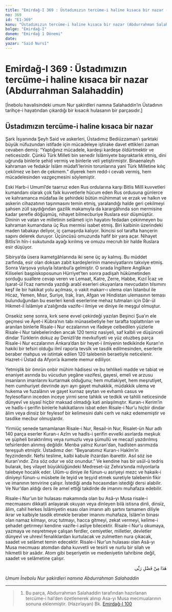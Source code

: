 ```yaml
---
title: "Emirdağ-I 369 : Üstadımızın tercüme-i haline kısaca bir nazar (Abdurrahman Salahaddin)"
no: 369
id: "E1-369"
konu: "Üstadımızın tercüme-i haline kısaca bir nazar (Abdurrahman Salahaddin)"
bolge: "Emirdağ-I"
donem: "Emirdağ 1 Dönemi"
date: 
yazar: "Said Nursî"
---
```


# Emirdağ-I 369 : Üstadımızın tercüme-i haline kısaca bir nazar (Abdurrahman Salahaddin)

<p class="takdim">[İnebolu havalisindeki umum Nur şakirdleri namına Salahaddin’in Üstadının tarihçe-i hayatından çıkardığı bir kısacık hulasanın bir parçasıdır.]</p>

## Üstadımızın tercüme-i haline kısaca bir nazar

Şark İsyanında Şeyh Said ve askerleri, Üstadımız Bediüzzaman’ı şarktaki büyük nüfuzundan istifade için mücadeleye iştirake davet ettikleri zaman cevaben demiş: “Yaptığınız mücadele, kardeşi kardeşe öldürtmektir ve neticesizdir. Çünkü Türk Milleti bin senedir İslâmiyete bayraktarlık etmiş, dini uğrunda binlerle şehid vermiş ve binlerle veli yetiştirmiştir. Binaenaleyh kahraman ve fedakâr İslâm müdafi’lerinin torunlarına yani Türk Milletine kılıç çekilmez ve ben de çekmem.” diyerek hem redd-i cevab vermiş, hem mücadelesinden vazgeçmesini söylemiştir.

Eski Harb-i Umumî’de taarruz eden Rus ordularına karşı Bitlis Millî kuvvetleri kumandanı olarak çok faik kuvvetlerle hücum eden Rus ordusuna günlerce ve kahramanca müdafaa ile şehirdeki bütün mühimmat ve erzak ve halkın ve askerin cihazatının taşınmasını temin etmiş, yaralandığı halde geri çekilmeyi şahsen züll saydığından gazilik makamıyla da karargâhında son mermisine kadar şerefle döğüşmüş, nihayet bilmecburiye Ruslara esir düşmüştür. Dininin ve vatan ve milletinin selâmeti için hayatını fedadan çekinmeyen bu kahraman kumandana üç Rus mermisi isabet etmiş. Biri kalbinin üzerindeki maden tabakayı deliyor, iç çamaşırda kalıyor. İkincisi sol tarafta hançerin sapını delerek duruyor. Üçüncüsü omuzunda hafif bir yara açar. Nihayet Bitlis’in hîn-i sukutunda ayağı kırılmış ve omuzu mecruh bir halde Ruslara esir düşüyor.

Sibirya’da üsera ikametgâhlarında iki sene üç ay kalmış. Bu müddet zarfında, esir olan doksan zabit kardeşlerinin maneviyatlarını takviye etmiş. Sonra Varşova yoluyla İstanbul’a gelmiştir. O sırada İngiltere Anglikan Kiliseleri başpiskoposunun Hürriyet’ten sonra padişah hükümetinden sorduğu suallere cevap veren ve Lemaat, Katre, Zerre, Habbe, Kızıl Îcaz ve İşarat-ül İ’caz namında yazdığı arabî eserleri okuyanlara mevcudatın tılsımını keşf ile bir hakikat yolu açılması, o vakit makarr-ı ulema olan İstanbul ile Hicaz, Yemen, Mısır, Suriye, Irak, İran, Afgan ve Hindistan ulemasının teması bulunduğundan bu eserleri kendi eserlerine mehaz tutmaları için Dâr-ül Hikmet-il İslâmiye a’zalığında vazife-i ilmiye ve diniye ile meşgul olmuştur.

Onsekiz sene sonra, kırk sene evvel çekirdeği yazılan Beşinci Şua’ın ele geçmesi ve Âyet-i Kübra’nın tabı münasebetiyle her tarafta toplattırılan ve aranılan binlerle Risale-i Nur eczalarının ve ifadeye celbedilen yüzlerle Risale-i Nur talebelerinden ancak 120 temiz nasiyeli, saf kalbli ve düşünceli dindar Türklerin dokuz ay Denizli’de mevkufiyeti ve yüz otuzbeş parça Risale-i Nur eczalarının Ankara’dan bir heyet-i ilmiyenin tedkikinde Kuran'ın hakiki bir tefsiri olduğu ilmî raporla tevsîk ve tasdik edilmesinden, eserlerle beraber mahpus ve istintak edilen 120 talebenin beraetiyle neticelenir. Hazret-i Üstad da Afyon’a ikamete memur ediliyor.

Yetmişlik bir ömrün onbir mühim hâdisesi ve bu tehlikeli madde ve tabiat ve enaniyet asrında bu vücudun yegâne vazifesi, gayesi, emeli ve arzusu insanların imanlarını kurtarmak olduğunu; hem mutlakiyet, hem meşrutiyet, hem cumhuriyet devrinde ayrı ayrı gayet muhakkik, müdakkik ulema ve hukema ve fuzalânın ve gayet kurnaz şeytan ve evhamlı casus ve feylesofların inceden inceye yirmi sene tahkik ve tedkik ve tahlili neticesinde dünyevî ve siyasî hiçbir maksad olmadığı kati anlaşılmıştır. Kuran-ı Kerim’in ve hadîs-i şerifin binlerle hakikatlarını isbat eden Risale-i Nur’u hiçbir dindar âlim veya dinsiz bir feylesof bir kelimesini dahi cerh ve nakz edememiştir ve tasdike mecbur olmuşlardır.

Yirmiüç senede tamamlanan Risale-i Nur, Resail-in Nur, Risalet-ün Nur adlı 140 parça eserler Kuran-ı Azîm ve hadîs-i şerifin evvelki asırlarda meşkuk ve şüpheli bıraktırılmış veya rumuzlu veya şümullü ve mecazî yazdırılmış tefsirlerden alınmış değildir. Menba yalnız Kuran'dan, hadîsten asrımızda tereşşuh etmiştir. Üstadımız der: “Beyanatımız Kuran-ı Hakîm’in feyzindendir. Nefsi teslime, kalbi kabule ihzardan ibarettir. Asıl söz ise Kuran'ındır. Zira söz odur ve söz onundur.” Ve kendine has bir usûl-ü tedris bularak, beş vilayet büyüklüğündeki Medreset-üz Zehra’sında milyonlarla talebeye hocalık eder. Ulûm-u diniye ile fünun-u asriyeyi mezc ve hakaik-i diniyeyi fünun-u müsbete ile teyid ve teşyid etmek suretiyle talebenin fikir ve imanının tenvirine çalışır. İstediği anda hocasından istediği dersi alabilir. Ve Nur’dan aldığı ders ile amel ettiği takdirde de imanını muhafaza edebilir.

Risale-i Nur’un bir hulasası makamında olan bu Asâ-yı Musa risale-i mecmuasını dikkatli anlayarak okuyan veya dinleyen bilâ istisna dinli, dinsiz, âlim, cahil herkes İslâmiyetin esası olan imanın altı şartını tamamen diliyle ikrar ve kalbiyle tasdik etmekle beraber imanını muhafaza, İslâm’ın binası olan namaz kılmayı, oruç tutmayı, hacca gitmeyi, zekat vermeyi, kelime-i şehadet getirmeyi kendine vazife-i asliye bilecektir. Risale-i Nur’u okumaya, yazmaya ve neşretmeye çalışan ferdler, cemiyetler, milletler, devletler dünyevî ve uhrevî fenalıklardan kurtulacak ve zulmetten nura çıkacak, saadet ve selâmet temin edecektir. Risale-i Nur’un hulasası olan Asâ-yı Musa mecmuası atomdan daha kuvvetli ve tesirli ve nurlu bir silah ve hikmetli bir asâdır. Atom gibi beşeriyetin ve medeniyetin tahribine değil, saadet ve selâmetine çalışır.

<p class="arabic" dir="rtl" title="Meal: “Bu Rabbimin bir fazlıdır.” [Neml Sûresi, 27:40]">هٰذَا مِنْ فَضْلِ رَبِّى</p>

*Umum İnebolu Nur şakirdleri namına*
*Abdurrahman Salahaddin*

***

> 1. Bu parça, Abdurrahman Salahaddin tarafından hazırlanan tercüme-i hal’den özetlenerek alınıp Asa-yı Musa mecmualarının sonuna eklenmiştir. (Hazırlayan) Bk. [Emirdağ-I 100](E1-100.md)
